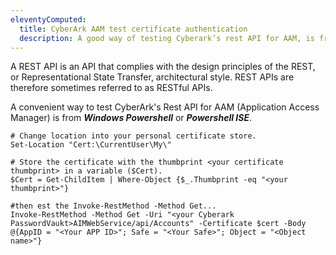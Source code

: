 ```yaml
---
eleventyComputed:
  title: CyberArk AAM test certificate authentication
  description: A good way of testing Cyberark’s rest API for AAM, is from Windows Powershell, or Powershell ISE.
---
```


A REST API is an API that complies with the design principles of the REST, or Representational State Transfer, architectural style. REST APIs are therefore sometimes referred to as RESTful APIs. 

A convenient way to test CyberArk's Rest API for AAM (Application Access Manager) is from ***Windows Powershell*** or ***Powershell ISE***.

```
# Change location into your personal certificate store.
Set-Location "Cert:\CurrentUser\My\"

# Store the certificate with the thumbprint <your certificate thumbprint> in a variable ($Cert).
$Cert = Get-ChildItem | Where-Object {$_.Thumbprint -eq "<your thumbprint>"}

#then est the Invoke-RestMethod -Method Get...
Invoke-RestMethod -Method Get -Uri "<your Cyberark PasswordVaukt>AIMWebService/api/Accounts" -Certificate $cert -Body @{AppID = "<Your APP ID>"; Safe = "<Your Safe>"; Object = "<Object name>"}
```